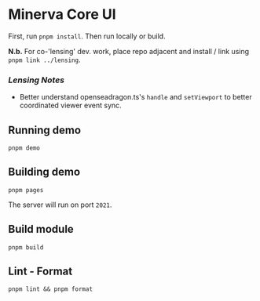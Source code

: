 # Minerva Core UI

First, run `pnpm install`. Then run locally or build.

**N.b.** For co-'lensing' dev. work, place repo adjacent and install / link using `pnpm link ../lensing`.

### *Lensing Notes*
+ Better understand openseadragon.ts's `handle` and `setViewport` to better coordinated viewer event sync.

## Running demo

```
pnpm demo
```

## Building demo

```
pnpm pages
```

The server will run on port `2021`.

## Build module

```
pnpm build
```

## Lint - Format

```
pnpm lint && pnpm format
```
